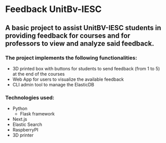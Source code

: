 # Feedback UnitBv-IESC
## A basic project to assist UnitBV-IESC students in providing feedback for courses and for professors to view and analyze said feedback.

### The project implements the following functionalities:
* 3D printed box with buttons for students to send feedback (from 1 to 5) at the end of the courses
* Web App for users to visualize the available feedback
* CLI admin tool to manage the ElasticDB

### Technologies used:
* Python
  - Flask framework
* Next.js
* Elastic Search
* RaspberryPI
* 3D printer
